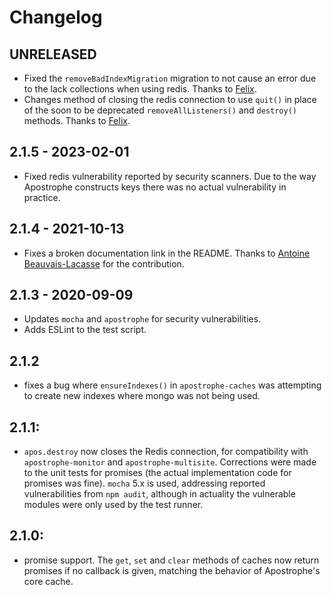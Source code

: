 # Changelog

## UNRELEASED

- Fixed the `removeBadIndexMigration` migration to not cause an error due to the lack collections when using redis. Thanks to [Felix](https://github.com/felixlberg).
- Changes method of closing the redis connection to use `quit()` in place of the soon to be deprecated `removeAllListeners()` and `destroy()` methods.  Thanks to [Felix](https://github.com/felixlberg).

## 2.1.5 - 2023-02-01

- Fixed redis vulnerability reported by security scanners. Due to the way Apostrophe constructs keys there was no actual vulnerability in practice.

## 2.1.4 - 2021-10-13

- Fixes a broken documentation link in the README. Thanks to [Antoine Beauvais-Lacasse](https://github.com/beaulac) for the contribution.

## 2.1.3 - 2020-09-09
- Updates `mocha` and `apostrophe` for security vulnerabilities.
- Adds ESLint to the test script.

## 2.1.2
- fixes a bug where `ensureIndexes()` in `apostrophe-caches` was attempting to create new indexes where mongo was not being used.

## 2.1.1:
- `apos.destroy` now closes the Redis connection, for compatibility with
`apostrophe-monitor` and `apostrophe-multisite`. Corrections were made to the
unit tests for promises (the actual implementation code for promises was fine).
`mocha` 5.x is used, addressing reported vulnerabilities from `npm audit`,
although in actuality the vulnerable modules were only used by the test runner.

## 2.1.0:
- promise support. The `get`, `set` and `clear` methods of caches now return promises if no callback is given, matching the behavior of Apostrophe's core cache.
